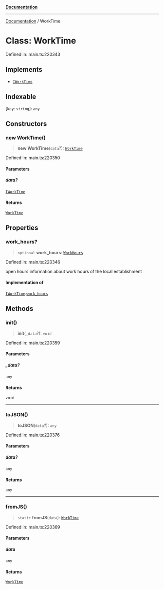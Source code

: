 [**Documentation**](../README.md)

***

[Documentation](../README.md) / WorkTime

# Class: WorkTime

Defined in: main.ts:220343

## Implements

- [`IWorkTime`](../interfaces/IWorkTime.md)

## Indexable

\[`key`: `string`\]: `any`

## Constructors

### new WorkTime()

> **new WorkTime**(`data`?): [`WorkTime`](WorkTime.md)

Defined in: main.ts:220350

#### Parameters

##### data?

[`IWorkTime`](../interfaces/IWorkTime.md)

#### Returns

[`WorkTime`](WorkTime.md)

## Properties

### work\_hours?

> `optional` **work\_hours**: [`WorkHours`](WorkHours.md)

Defined in: main.ts:220346

open hours
information about work hours of the local establishment

#### Implementation of

[`IWorkTime`](../interfaces/IWorkTime.md).[`work_hours`](../interfaces/IWorkTime.md#work_hours)

## Methods

### init()

> **init**(`_data`?): `void`

Defined in: main.ts:220359

#### Parameters

##### \_data?

`any`

#### Returns

`void`

***

### toJSON()

> **toJSON**(`data`?): `any`

Defined in: main.ts:220376

#### Parameters

##### data?

`any`

#### Returns

`any`

***

### fromJS()

> `static` **fromJS**(`data`): [`WorkTime`](WorkTime.md)

Defined in: main.ts:220369

#### Parameters

##### data

`any`

#### Returns

[`WorkTime`](WorkTime.md)

